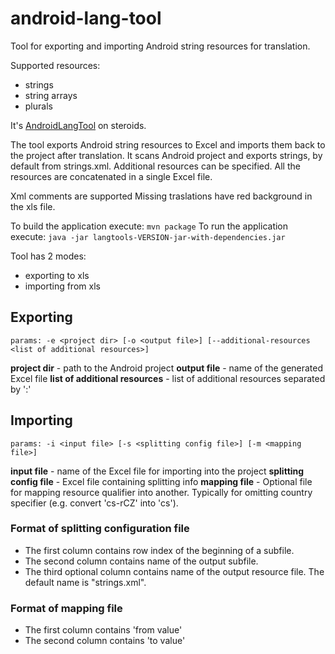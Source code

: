 android-lang-tool
=================

Tool for exporting and importing Android string resources for translation.

Supported resources:
* strings
* string arrays
* plurals

It's [AndroidLangTool](https://github.com/hamsterksu/AndroidLangTool) on steroids.

The tool exports Android string resources to Excel and imports them back to the project after translation.
It scans Android project and exports strings, by default from strings.xml. Additional resources can be specified.
All the resources are concatenated in a single Excel file.

Xml comments are supported 
Missing traslations have red background in the xls file.

To build the application execute: `mvn package`
To run the application execute: `java -jar langtools-VERSION-jar-with-dependencies.jar`

Tool has 2 modes:
* exporting to xls
* importing from xls
 
## Exporting
`
params: -e <project dir> [-o <output file>] [--additional-resources <list of additional resources>]
`

**project dir** - path to the Android project 
**output file** - name of the generated Excel file
**list of additional resources** - list of additional resources separated by ':'

## Importing

`
params: -i <input file> [-s <splitting config file>] [-m <mapping file>]
`

**input file** - name of the Excel file for importing into the project
**splitting config file** - Excel file containing splitting info
**mapping file** - Optional file for mapping resource qualifier into another. Typically for omitting country 
specifier (e.g. convert 'cs-rCZ' into 'cs'). 

### Format of splitting configuration file

* The first column contains row index of the beginning of a subfile.
* The second column contains name of the output subfile. 
* The third optional column contains name of the output resource file. The default name is "strings.xml".

### Format of mapping file

* The first column contains 'from value'
* The second column contains 'to value'